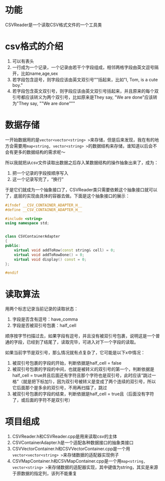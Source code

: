# 功能
CSVReader是一个读取CSV格式文件的一个工具类


# csv格式的介绍
1. 可以有表头
2. 一行成为一个记录，一个记录由若干个字段组成，相邻两格字段由英文逗号隔开，比如name,age,sex
3. 若字段包含逗号，则字段应该由英文双引号""括起来，比如"I, Tom, is a cute boy."
4. 若字段包含英文双引号，则字段应该由英文双引号括起来，并且原来的每个双引号都应该转义为两个双引号，比如原来是They say, "We are done"应该转为"They say, ""We are done"""



# 数据存储
一开始数据用的是`vector<vector<string> >`来存储，但是后来发现，我在有的地方会需要用`map<string, vector<string> >`的数据结构来存储，谁知道以后会不会有更多的数据结构的需求呢～

所以我就把从csv文件读取出数据之后存入某数据结构的操作抽象出来了，成为：
1. 把一个记录的字段按顺序写入
2. 这一个记录写完了，“换行”

于是它们就成为一个抽象接口了，CSVReader类只需要依赖这个抽象接口就可以了，底层的实现由具体的容器去做。下面是这个抽象接口的展示：

```C++
#ifndef __CSV_CONTAINER_ADAPTER_H__
#define __CSV_CONTAINER_ADAPTER_H__

#include <string>
using namespace std;


class CSVContainerAdapter
{
public:
	virtual void addToRow(const string& cell) = 0;
	virtual void addToRowDone() = 0;
	virtual void display() const = 0;
};

#endif
```


# 读取算法
用两个标志记录当前记录的读取状态：

1. 字段是否含有逗号：have_comma
2. 字段是否被双引号包裹：half_cell

顺序按字节扫描过去，如果字段有逗号，并且没有被双引号包裹，说明这是一个普通的字段，已经到了结尾了，读取完毕，可进入对下一个字段的读取。

如果当前字节是双引号，那么情况就有点复杂了，它可能是以下x中情况：

1. 被双引号包裹的字段的开始，判断依据是half_cell = false 
2. 被双引号包裹的字段的中间，也就是被转义的双引号的第一个，判断依据是half_cell = true并且后面还有字符且那个字符也是双引号，此时应该“跳过一格”（就是把下标加1），因为双引号被转义是变成了两个连续的双引号，所以它后面那个是多余的双引号，不用再扫描了，跳过
3. 被双引号包裹的字段的结束，判断依据是half_cell = true且（后面没有字符了，或后面的字符不是双引号）





# 项目组成
1. CSVReader.h和CSVReader.cpp是用来读取csv的主体
2. CSVContainerAdapter.h是一个适配各种数据接口的抽象类接口
3. CSVVectorContainer.h和CSVVectorContainer.cpp是一个用`vector<vector<string> >`来存储数据的适配器实现例子
4. CSVMapContainer.h和CSVMapContainer.cpp是一个用`map<string, vector<string> >`来存储数据的适配器实现，其中键值为string，其实是来源于原数据的指定列，该列不能重复

